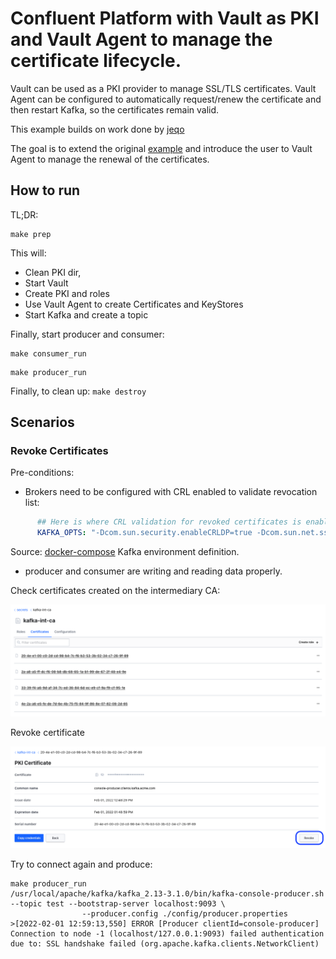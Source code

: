 # Confluent Platform with Vault as PKI and Vault Agent to manage the certificate lifecycle.

Vault can be used as a PKI provider to manage SSL/TLS certificates.
Vault Agent can be configured to automatically request/renew the certificate and then restart Kafka, so the certificates remain valid.

This example builds on work done by [jeqo](https://github.com/jeqo)

The goal is to extend the original [example](https://github.com/jeqo/docker-composes/tree/main/cp-vault-pki) and introduce the user to Vault Agent to manage the renewal of the certificates.

## How to run

TL;DR:

```shell
make prep
```

This will:

- Clean PKI dir,
- Start Vault
- Create PKI and roles
- Use Vault Agent to create Certificates and KeyStores
- Start Kafka and create a topic


Finally, start producer and consumer:

```shell
make consumer_run
```

```shell
make producer_run
```

Finally, to clean up: `make destroy`

## Scenarios

### Revoke Certificates

Pre-conditions:

- Brokers need to be configured with CRL enabled to validate revocation list:

```yaml
      ## Here is where CRL validation for revoked certificates is enabled.
      KAFKA_OPTS: "-Dcom.sun.security.enableCRLDP=true -Dcom.sun.net.ssl.checkRevocation=true"
```
Source: [docker-compose](https://github.com/dgreeninger/vault-mtls-kafka/blob/main/docker-compose.yml#L70) Kafka environment definition.

- producer and consumer are writing and reading data properly.

Check certificates created on the intermediary CA:

![Certificates](certificates.png)

Revoke certificate

![Revoke certificate](revoke.png)

Try to connect again and produce:

```shell
make producer_run
/usr/local/apache/kafka/kafka_2.13-3.1.0/bin/kafka-console-producer.sh --topic test --bootstrap-server localhost:9093 \
                --producer.config ./config/producer.properties
>[2022-02-01 12:59:13,550] ERROR [Producer clientId=console-producer] Connection to node -1 (localhost/127.0.0.1:9093) failed authentication due to: SSL handshake failed (org.apache.kafka.clients.NetworkClient)
```
